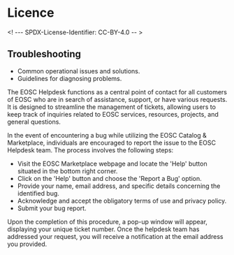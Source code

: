 # Licence

<! --- SPDX-License-Identifier: CC-BY-4.0  -- >

## Troubleshooting

- Common operational issues and solutions.
- Guidelines for diagnosing problems.


The EOSC Helpdesk functions as a central point of contact for all customers of EOSC who are in search of assistance, support, or have various requests. It is designed to streamline the management of tickets, allowing users to keep track of inquiries related to EOSC services, resources, projects, and general questions.

In the event of encountering a bug while utilizing the EOSC Catalog & Marketplace, individuals are encouraged to report the issue to the EOSC Helpdesk team. The process involves the following steps:

- Visit the EOSC Marketplace webpage and locate the 'Help' button situated in the bottom right corner.
- Click on the 'Help' button and choose the 'Report a Bug' option.
- Provide your name, email address, and specific details concerning the identified bug.
- Acknowledge and accept the obligatory terms of use and privacy policy.
- Submit your bug report.

Upon the completion of this procedure, a pop-up window will appear, displaying your unique ticket number. Once the helpdesk team has addressed your request, you will receive a notification at the email address you provided.
